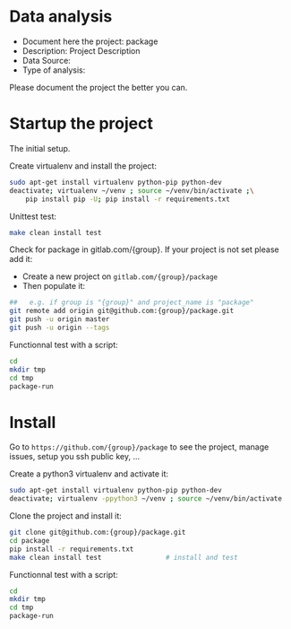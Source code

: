 # Data analysis
- Document here the project: package
- Description: Project Description
- Data Source:
- Type of analysis:

Please document the project the better you can.

# Startup the project

The initial setup.

Create virtualenv and install the project:
```bash
sudo apt-get install virtualenv python-pip python-dev
deactivate; virtualenv ~/venv ; source ~/venv/bin/activate ;\
    pip install pip -U; pip install -r requirements.txt
```

Unittest test:
```bash
make clean install test
```

Check for package in gitlab.com/{group}.
If your project is not set please add it:

- Create a new project on `gitlab.com/{group}/package`
- Then populate it:

```bash
##   e.g. if group is "{group}" and project_name is "package"
git remote add origin git@github.com:{group}/package.git
git push -u origin master
git push -u origin --tags
```

Functionnal test with a script:

```bash
cd
mkdir tmp
cd tmp
package-run
```

# Install

Go to `https://github.com/{group}/package` to see the project, manage issues,
setup you ssh public key, ...

Create a python3 virtualenv and activate it:

```bash
sudo apt-get install virtualenv python-pip python-dev
deactivate; virtualenv -ppython3 ~/venv ; source ~/venv/bin/activate
```

Clone the project and install it:

```bash
git clone git@github.com:{group}/package.git
cd package
pip install -r requirements.txt
make clean install test                # install and test
```
Functionnal test with a script:

```bash
cd
mkdir tmp
cd tmp
package-run
```
